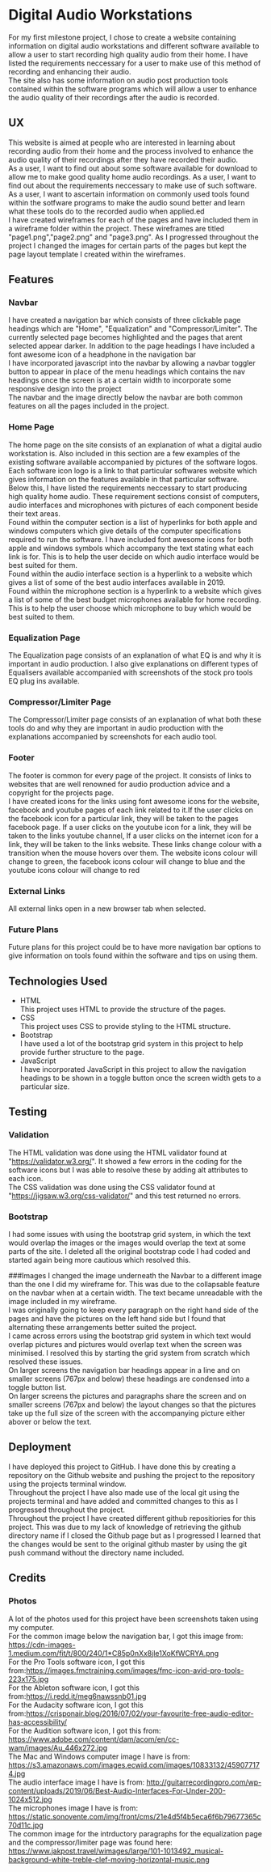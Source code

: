 # Digital Audio Workstations
For my first milestone project, I chose to create a website containing information on digital audio workstations and different software available to allow a user to start recording high quality audio from their home. I have listed the requirements neccessary for a user to make use of this method of recording and enhancing their audio.<br> 
The site also has some information on audio post production tools contained within the software programs which will allow a user to enhance the audio quality of their recordings after the audio is recorded.<br>
## UX
This website is aimed at people who are interested in learning about recording audio from their home and the process involved to enhance the audio quality of their recordings after they have recorded their audio.<br> 
As a user, I want to find out about some software available for download to allow me to make good quality home audio recordings. As a user, I want to find out about the requirements neccessary to make use of such software. As a user, I want to ascertain information on commonly used tools found within the sotfware programs to make the audio sound better and learn what these tools do to the recorded audio when applied.ed<br>
I have created wireframes for each of the pages and have included them in a wireframe folder within the project. These wireframes are titled "page1.png","page2.png" and "page3.png". As I progressed throughout the project I changed the images for certain parts of the pages but kept the page layout template I created within the wireframes.<br>
## Features
### Navbar
I have created a navigation bar which consists of three clickable page headings which are "Home", "Equalization" and "Compressor/Limiter". The currently selected page becomes highlighted and the pages that arent selected appear darker. In addition to the page headings I have included a font awesome icon of a headphone in the navigation bar <br>
I have incorporated javascript into the navbar by allowing a navbar toggler button to appear in place of the menu headings which contains the nav headings once the screen is at a certain width to incorporate some responsive design into the project<br>
The navbar and the image directly below the navbar are both common features on all the pages included in the project.<br>
### Home Page
The home page on the site consists of an explanation of what a digital audio workstation is. Also included in this section are a few examples of the existing software available accompanied by pictures of the software logos. Each software icon logo is a link to that particular softwares website which gives information on the features available in that particular software.<br>
Below this, I have listed the requirements neccessary to start producing high quality home audio. These requirement sections consist of computers, audio interfaces and microphones with pictures of each component beside their text areas.<br>
Found within the computer section is a list of hyperlinks for both apple and windows computers which give details of the computer specifications required to run the software. I have included font awesome icons for both apple and windows symbols which accompany the text stating what each link is for. This is to help the user decide on which audio interface would be best suited for them.<br>
Found within the audio interface section is a hyperlink to a website which gives a list of some of the best audio interfaces available in 2019.<br>
Found within the microphone section is a hyperlink to a website which gives a list of some of the best budget microphones available for home recording. This is to help the user choose which microphone to buy which would be best suited to them.
### Equalization Page
The Equalization page consists of an explanation of what EQ is and why it is important in audio production. I also give explanations on different types of Equalisers available accompanied with screenshots of the stock pro tools EQ plug ins available.
### Compressor/Limiter Page
The Compressor/Limiter page consists of an explanation of what both these tools do and why they are important in audio production with the explanations accompanied by screenshots for each audio tool.<br>
### Footer
The footer is common for every page of the project. It consists of links to websites that are well renowned for audio production advice and a copyright for the projects page.<br>
I have created icons for the links using font awesome icons for the website, facebook and youtube pages of each link related to it.If the user clicks on the facebook icon for a particular link, they will be taken to the pages facebook page. If a user clicks on the youtube icon for a link, they will be taken to the links youtube channel, If a user clicks on the internet icon for a link, they will be taken to the links website. These links change colour with a transition when the mouse hovers over them. The website icons colour will change to green, the facebook icons colour will change to blue and the youtube icons colour will change to red  <br>
### External Links
All external links open in a new browser tab when selected.
### Future Plans
Future plans for this project could be to have more navigation bar options to give information on tools found within the software and tips on using them.
## Technologies Used
* HTML<br>
This project uses HTML to provide the structure of the pages.
* CSS<br>
This project uses CSS to provide styling to the HTML structure.
* Bootstrap<br>
I have used a lot of the bootstrap grid system in this project to help provide further structure to the page.
* JavaScript<br>
I have incorporated JavaScript in this project to allow the navigation headings to be shown in a toggle button once the screen width gets to a particular size.

## Testing

### Validation

The HTML validation was done using the HTML validator found at "https://validator.w3.org/". It showed a few errors in the coding for the software icons but I was able to resolve these by adding alt attributes to each icon.<br>
The CSS validation was done using the CSS validator found at "https://jigsaw.w3.org/css-validator/" and this test returned no errors.

### Bootstrap
I had some issues with using the bootstrap grid system, in which the text would overlap the images or the images would overlap the text at some parts of the site. I deleted all the original bootstrap code I had coded and started again being more cautious which resolved this.<br>

###Images
I changed the image underneath the Navbar to a different image than the one I did my wireframe for. This was due to the collapsable feature on the navbar when at a certain width. The text became unreadable with the image included in my wireframe.<br>
I was originally going to keep every  paragraph on the right hand side of the pages and have the pictures on the left hand side but I found that alternating these arrangements better suited the project.<br>
I came across errors using the bootstrap grid system in which text would overlap pictures and pictures would overlap text when the screen was minimised. I resolved this by starting the grid system from scratch which resolved these issues.<br>
On larger screens the navigation bar headings appear in a line and on smaller screens (767px and below) these headings are condensed into a toggle button list.<br>
On larger screens the pictures and paragraphs share the screen and on smaller screens (767px and below) the layout changes so that the pictures take up the full size of the screen with the accompanying picture either abover or below the text.
## Deployment
I have deployed this project to GitHub. I have done this by creating a repository on the Github website and pushing the project to the repository using the projects terminal window.<br>
Throughout the project I have also made use of the local git using the projects terminal and have added and committed changes to this as I progressed throughout the project.<br>
Throughout the project I have created different github repositiories for this project. This was due to my lack of knowledge of retrieving the github directory name if I closed the Github page but as I progressed I learned that the changes would be sent to the original github master by using the git push command without the directory name included.<br>
## Credits
### Photos
A lot of the photos used for this project have been screenshots taken using my computer.<br>
For the common image below the navigation bar, I got this image from: https://cdn-images-1.medium.com/fit/t/800/240/1*C85p0nXx8jle1XoKfWCRYA.png <br>
For the Pro Tools software icon, I got this from:https://images.fmctraining.com/images/fmc-icon-avid-pro-tools-223x175.jpg<br>
For the Ableton software icon, I got this from:https://i.redd.it/meg6nawssnb01.jpg <br>
For the Audacity software icon, I got this from:https://crisponair.blog/2016/07/02/your-favourite-free-audio-editor-has-accessibility/<br>
For the Audition software icon, I got this from: https://www.adobe.com/content/dam/acom/en/cc-wam/images/Au_446x272.jpg <br>
The Mac and Windows computer image I have is from: https://s3.amazonaws.com/images.ecwid.com/images/10833132/459077174.jpg <br>
The audio interface image I have is from: http://guitarrecordingpro.com/wp-content/uploads/2019/06/Best-Audio-Interfaces-For-Under-200-1024x512.jpg <br>
The microphones image I have is from:
https://static.sonovente.com/img/front/cms/21e4d5f4b5eca6f6b79677365c70d11c.jpg <br>
The common image for the intrductory paragraphs for the equalization page and the compressor/limiter page was found here: https://www.jakpost.travel/wimages/large/101-1013492_musical-background-white-treble-clef-moving-horizontal-music.png



